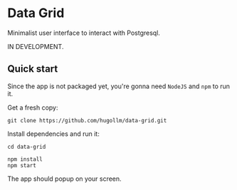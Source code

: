 # Data Grid

Minimalist user interface to interact with Postgresql.

IN DEVELOPMENT.


## Quick start

Since the app is not packaged yet, you're gonna need `NodeJS` and `npm` to run it.

Get a fresh copy:

    git clone https://github.com/hugollm/data-grid.git


Install dependencies and run it:

    cd data-grid

    npm install
    npm start

The app should popup on your screen.
